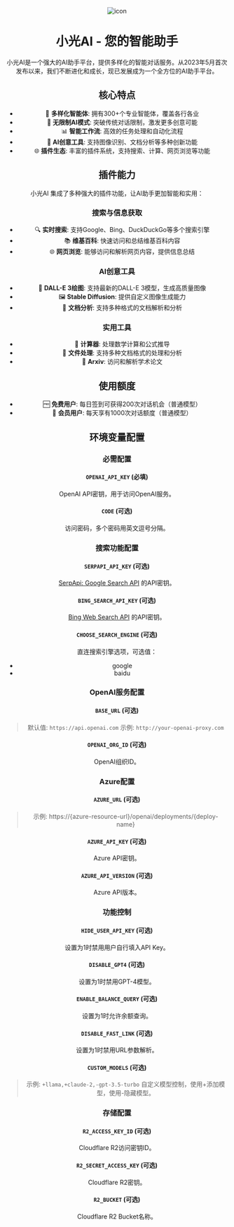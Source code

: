 <div align="center">
<img src="./docs/images/icon.svg" alt="icon"/>

<h1 align="center">小光AI - 您的智能助手</h1>

小光AI是一个强大的AI助手平台，提供多样化的智能对话服务。从2023年5月首次发布以来，我们不断进化和成长，现已发展成为一个全方位的AI助手平台。

## 核心特点

- 🤖 **多样化智能体**: 拥有300+个专业智能体，覆盖各行各业
- 🔄 **无限制AI模式**: 突破传统对话限制，激发更多创意可能
- 📊 **智能工作流**: 高效的任务处理和自动化流程
- 🎨 **AI创意工具**: 支持图像识别、文档分析等多种创新功能
- 🌐 **插件生态**: 丰富的插件系统，支持搜索、计算、网页浏览等功能

## 插件能力

小光AI 集成了多种强大的插件功能，让AI助手更加智能和实用：

### 搜索与信息获取

- 🔍 **实时搜索**: 支持Google、Bing、DuckDuckGo等多个搜索引擎
- 📚 **维基百科**: 快速访问和总结维基百科内容
- 🌐 **网页浏览**: 能够访问和解析网页内容，提供信息总结

### AI创意工具

- 🎨 **DALL-E 3绘图**: 支持最新的DALL-E 3模型，生成高质量图像
- 🖼 **Stable Diffusion**: 提供自定义图像生成能力
- 📝 **文档分析**: 支持多种格式的文档解析和分析

### 实用工具

- 🧮 **计算器**: 处理数学计算和公式推导
- 📄 **文件处理**: 支持多种文档格式的处理和分析
- 🔬 **Arxiv**: 访问和解析学术论文

## 使用额度

- 🆓 **免费用户**: 每日签到可获得200次对话机会（普通模型）
- 👑 **会员用户**: 每天享有1000次对话额度（普通模型）

## 环境变量配置

### 必需配置

#### `OPENAI_API_KEY` (必填)

OpenAI API密钥，用于访问OpenAI服务。

#### `CODE` (可选)

访问密码，多个密码用英文逗号分隔。

### 搜索功能配置

#### `SERPAPI_API_KEY` (可选)

[SerpApi: Google Search API](https://serpapi.com/) 的API密钥。

#### `BING_SEARCH_API_KEY` (可选)

[Bing Web Search API](https://www.microsoft.com/en-us/bing/apis/bing-web-search-api) 的API密钥。

#### `CHOOSE_SEARCH_ENGINE` (可选)

直连搜索引擎选项，可选值：

- google
- baidu

### OpenAI服务配置

#### `BASE_URL` (可选)

> 默认值: `https://api.openai.com`
> 示例: `http://your-openai-proxy.com`

#### `OPENAI_ORG_ID` (可选)

OpenAI组织ID。

### Azure配置

#### `AZURE_URL` (可选)

> 示例: https://{azure-resource-url}/openai/deployments/{deploy-name}

#### `AZURE_API_KEY` (可选)

Azure API密钥。

#### `AZURE_API_VERSION` (可选)

Azure API版本。

### 功能控制

#### `HIDE_USER_API_KEY` (可选)

设置为1时禁用用户自行填入API Key。

#### `DISABLE_GPT4` (可选)

设置为1时禁用GPT-4模型。

#### `ENABLE_BALANCE_QUERY` (可选)

设置为1时允许余额查询。

#### `DISABLE_FAST_LINK` (可选)

设置为1时禁用URL参数解析。

#### `CUSTOM_MODELS` (可选)

> 示例: `+llama,+claude-2,-gpt-3.5-turbo`
> 自定义模型控制，使用+添加模型，使用-隐藏模型。

### 存储配置

#### `R2_ACCESS_KEY_ID` (可选)

Cloudflare R2访问密钥ID。

#### `R2_SECRET_ACCESS_KEY` (可选)

Cloudflare R2密钥。

#### `R2_BUCKET` (可选)

Cloudflare R2 Bucket名称。

</div>
